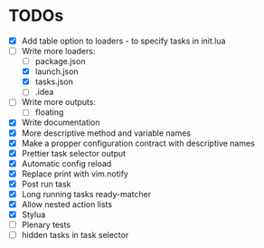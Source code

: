 # TODOs
- [x] Add table option to loaders - to specify tasks in init.lua
- [ ] Write more loaders:
    - [ ] package.json
    - [x] launch.json
    - [x] tasks.json
    - [ ] .idea
- [ ] Write more outputs:
    - [ ] floating
- [x] Write documentation
- [x] More descriptive method and variable names
- [x] Make a propper configuration contract with descriptive names
- [x] Prettier task selector output
- [x] Automatic config reload
- [x] Replace print with vim.notify
- [x] Post run task
- [x] Long running tasks ready-matcher
- [x] Allow nested action lists
- [x] Stylua
- [ ] Plenary tests
- [ ] hidden tasks in task selector
